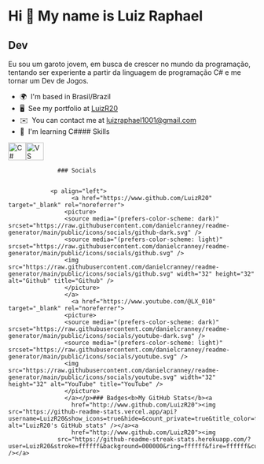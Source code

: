 Hi 👋 My name is Luiz Raphael
=============================

Dev
---

Eu sou um garoto jovem, em busca de crescer no mundo da programação, tentando ser experiente a partir da linguagem de programação C# e me tornar um Dev de Jogos.

*   🌍  I'm based in Brasil/Brazil
*   🖥️  See my portfolio at [LuizR20](http://github.com/LuizR20)
*   ✉️  You can contact me at [luizraphael1001@gmail.com](mailto:luizraphael1001@gmail.com)
*   🧠  I'm learning C#### Skills 
<p align="left">
<a href="https://docs.microsoft.com/en-us/dotnet/csharp/" target="_blank" rel="noreferrer"><img src="https://raw.githubusercontent.com/danielcranney/readme-generator/main/public/icons/skills/csharp-colored.svg" width="36" height="36" alt="C#" title="C#"/></a><a href="https://code.visualstudio.com/" target="_blank" rel="noreferrer"><img src="https://raw.githubusercontent.com/danielcranney/readme-generator/main/public/icons/skills/visualstudiocode-colored.svg" width="36" height="36" alt="VS Code" title="VS Code"/></a>
                    </p>
                    
                  ### Socials
                  
                  
                <p align="left">
                      <a href="https://www.github.com/LuizR20" target="_blank" rel="noreferrer">
                    <picture>
                    <source media="(prefers-color-scheme: dark)" srcset="https://raw.githubusercontent.com/danielcranney/readme-generator/main/public/icons/socials/github-dark.svg" />
                    <source media="(prefers-color-scheme: light)" srcset="https://raw.githubusercontent.com/danielcranney/readme-generator/main/public/icons/socials/github.svg" />
                    <img src="https://raw.githubusercontent.com/danielcranney/readme-generator/main/public/icons/socials/github.svg" width="32" height="32" alt="Github" title="Github" />
                    </picture>
                    </a>
                      <a href="https://www.youtube.com/@LX_010" target="_blank" rel="noreferrer">
                    <picture>
                    <source media="(prefers-color-scheme: dark)" srcset="https://raw.githubusercontent.com/danielcranney/readme-generator/main/public/icons/socials/youtube-dark.svg" />
                    <source media="(prefers-color-scheme: light)" srcset="https://raw.githubusercontent.com/danielcranney/readme-generator/main/public/icons/socials/youtube.svg" />
                    <img src="https://raw.githubusercontent.com/danielcranney/readme-generator/main/public/icons/socials/youtube.svg" width="32" height="32" alt="YouTube" title="YouTube" />
                    </picture>
                    </a></p>### Badges<b>My GitHub Stats</b><a
                      href="http://www.github.com/LuizR20"><img src="https://github-readme-stats.vercel.app/api?username=LuizR20&show_icons=true&hide=&count_private=true&title_color=ffffff&text_color=ffffff&icon_color=facc15&bg_color=000000&hide_border=true&show_icons=true" alt="LuizR20's GitHub stats" /></a><a
                      href="http://www.github.com/LuizR20"><img
                  src="https://github-readme-streak-stats.herokuapp.com/?user=LuizR20&stroke=ffffff&background=000000&ring=ffffff&fire=ffffff&currStreakNum=ffffff&currStreakLabel=ffffff&sideNums=ffffff&sideLabels=ffffff&dates=ffffff&hide_border=true" /></a>
